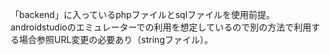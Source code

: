 「backend」に入っているphpファイルとsqlファイルを使用前提。  
androidstudioのエミュレーターでの利用を想定しているので別の方法で利用する場合参照URL変更の必要あり（stringファイル）。
